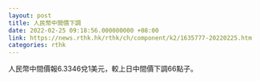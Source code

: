 ```yaml
---
layout: post
title: 人民幣中間價下調
date: 2022-02-25 09:18:56.000000000 +08:00
link: https://news.rthk.hk/rthk/ch/component/k2/1635777-20220225.htm
categories: rthk
---
```


人民幣中間價報6.3346兌1美元，較上日中間價下調66點子。
